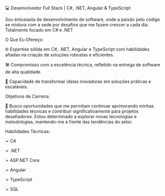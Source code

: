 
<p>💻 Desenvolvedor Full Stack | C#, .NET, Angular & TypeScript</p>

Sou entusiasta de desenvolvimento de software, onde a paixão pelo código se mistura com a sede por desafios que me fazem crescer a cada dia. Totalmente focado em C# e .NET

O Que Eu Ofereço:

🌐 Expertise sólida em C#, .NET, Angular e TypeScript com habilidades afiadas na criação de soluções robustas e eficientes.

🛠️ Compromisso com a excelência técnica, refletido na entrega de software de alta qualidade.

🚀 Capacidade de transformar ideias inovadoras em soluções práticas e escaláveis.

Objetivos de Carreira:

🎯 Busco oportunidades que me permitam continuar aprimorando minhas habilidades técnicas e contribuir significativamente para projetos desafiadores. Estou determinado a explorar novas tecnologias e metodologias, mantendo-me à frente das tendências do setor.

Habilidades Técnicas:

<p>➢ C#</p> 
<p>➢ .NET </p> 
<p>➢ ASP.NET Core</p> 
<p>➢ Angular</p> 
<p>➢ TypeScript</p> 
<p>➢ SQL</p> 


